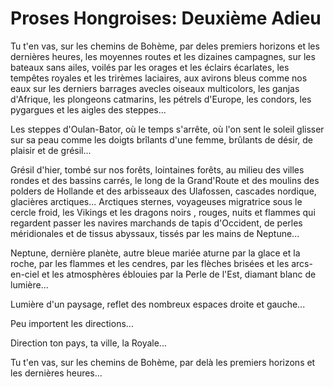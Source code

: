 # Proses Hongroises: Deuxième Adieu

Tu t'en vas, sur les chemins de Bohème, par deles premiers horizons et les dernières heures, les moyennes routes et les dizaines campagnes, sur les bateaux sans ailes, voilés par les orages et les éclairs écarlates, les tempêtes royales et les trirèmes laciaires, aux avirons bleus comme nos eaux sur les derniers barrages avecles oiseaux multicolors, les ganjas d'Afrique, les plongeons catmarins, les pétrels d'Europe, les condors, les pygargues et les aigles des steppes...

Les steppes d'Oulan-Bator, où le temps s'arrête, où l'on sent le soleil glisser sur sa peau comme les doigts brîlants d'une femme, brûlants de désir, de plaisir et de grésil...

Grésil d'hier, tombé sur nos forêts, lointaines forêts, au milieu des villes rondes et des bassins carrés, le long de la Grand'Route et des moulins des polders de Hollande et des arbisseaux des Ulafossen, cascades nordique, glacières arctiques... Arctiques sternes, voyageuses migratrice sous le cercle froid, les Vikings et les dragons noirs , rouges, nuits et flammes qui regardent passer les navires marchands de tapis d'Occident, de perles méridionales et de tissus abyssaux, tissés par les mains de Neptune...

Neptune, dernière planète, autre bleue mariée aturne par la glace et la roche, par les flammes et les cendres, par les flèches brisées et les arcs-en-ciel et les atmosphères éblouies par la Perle de l'Est, diamant blanc de lumière...

Lumière d'un paysage, reflet des nombreux espaces droite et gauche... 

Peu importent les directions... 

Direction ton pays, ta ville, la Royale...

Tu t'en vas, sur les chemins de Bohème, par delà les premiers horizons et les dernières heures...
